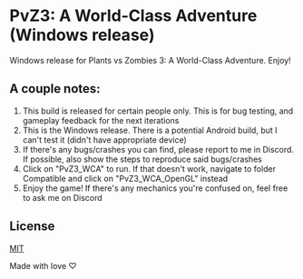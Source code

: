 # PvZ3: A World-Class Adventure (Windows release)
 Windows release for Plants vs Zombies 3: A World-Class Adventure. Enjoy!

## A couple notes:
1. This build is released for certain people only. This is for bug testing, and gameplay feedback for the next iterations
2. This is the Windows release. There is a potential Android build, but I can't test it (didn't have appropriate device)
3. If there's any bugs/crashes you can find, please report to me in Discord. If possible, also show the steps to reproduce said bugs/crashes
4. Click on "PvZ3_WCA" to run. If that doesn't work, navigate to folder Compatible and click on "PvZ3_WCA_OpenGL" instead
4. Enjoy the game! If there's any mechanics you're confused on, feel free to ask me on Discord

## License

[MIT](https://choosealicense.com/licenses/mit/)



Made with love ♡
